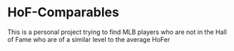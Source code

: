 # HoF-Comparables
This is a personal project trying to find MLB players who are not in the Hall of Fame who are of a similar level to the average HoFer

